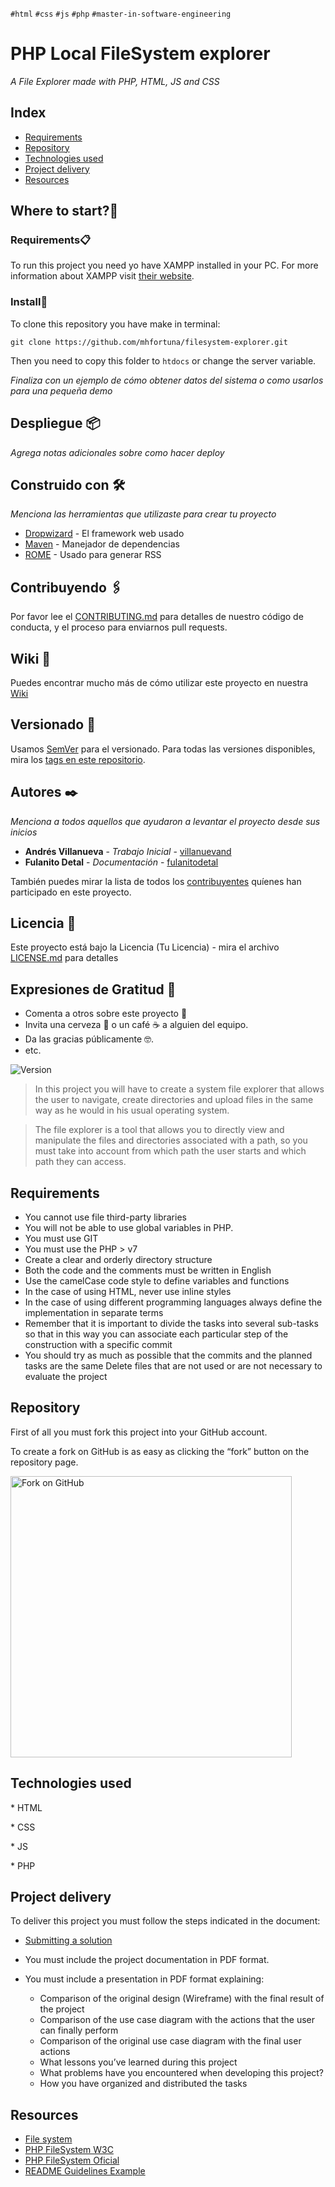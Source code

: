 `#html` `#css` `#js` `#php` `#master-in-software-engineering`

# PHP Local FileSystem explorer <!-- omit in toc -->
_A File Explorer made with PHP, HTML, JS and CSS_

## Index <!-- omit in toc -->

- [Requirements](#requirements)
- [Repository](#repository)
- [Technologies used](#technologies-used)
- [Project delivery](#project-delivery)
- [Resources](#resources)

## Where to start?🚀

### Requirements📋

To run this project you need yo have XAMPP installed in your PC. For more information about XAMPP visit [their website](https://www.apachefriends.org/es/index.html).

### Install🔧

To clone this repository you have make in terminal:

```
git clone https://github.com/mhfortuna/filesystem-explorer.git
```
Then you need to copy this folder to `htdocs` or change the server variable.

_Finaliza con un ejemplo de cómo obtener datos del sistema o como usarlos para una pequeña demo_

## Despliegue 📦

_Agrega notas adicionales sobre como hacer deploy_

## Construido con 🛠️

_Menciona las herramientas que utilizaste para crear tu proyecto_

* [Dropwizard](http://www.dropwizard.io/1.0.2/docs/) - El framework web usado
* [Maven](https://maven.apache.org/) - Manejador de dependencias
* [ROME](https://rometools.github.io/rome/) - Usado para generar RSS

## Contribuyendo 🖇️

Por favor lee el [CONTRIBUTING.md](https://gist.github.com/villanuevand/xxxxxx) para detalles de nuestro código de conducta, y el proceso para enviarnos pull requests.

## Wiki 📖

Puedes encontrar mucho más de cómo utilizar este proyecto en nuestra [Wiki](https://github.com/tu/proyecto/wiki)

## Versionado 📌

Usamos [SemVer](http://semver.org/) para el versionado. Para todas las versiones disponibles, mira los [tags en este repositorio](https://github.com/tu/proyecto/tags).

## Autores ✒️

_Menciona a todos aquellos que ayudaron a levantar el proyecto desde sus inicios_

* **Andrés Villanueva** - *Trabajo Inicial* - [villanuevand](https://github.com/villanuevand)
* **Fulanito Detal** - *Documentación* - [fulanitodetal](#fulanito-de-tal)

También puedes mirar la lista de todos los [contribuyentes](https://github.com/your/project/contributors) quíenes han participado en este proyecto. 

## Licencia 📄

Este proyecto está bajo la Licencia (Tu Licencia) - mira el archivo [LICENSE.md](LICENSE.md) para detalles

## Expresiones de Gratitud 🎁

* Comenta a otros sobre este proyecto 📢
* Invita una cerveza 🍺 o un café ☕ a alguien del equipo. 
* Da las gracias públicamente 🤓.
* etc.




<p>
  <img alt="Version" src="https://img.shields.io/badge/version-1.0-blue.svg?cacheSeconds=2592000" />
</p>

>In this project you will have to create a system file explorer that allows the user to navigate, create directories and upload files in the same way as he would in his usual operating system. 

>The file explorer is a tool that allows you to directly view and manipulate the files and directories associated with a path, so you must take into account from which path the user starts and which path they can access.





## Requirements

- You cannot use file third-party libraries
- You will not be able to use global variables in PHP.
- You must use GIT
- You must use the PHP > v7
- Create a clear and orderly directory structure
- Both the code and the comments must be written in English
- Use the camelCase code style to define variables and functions
- In the case of using HTML, never use inline styles
- In the case of using different programming languages ​​always define the implementation in separate terms
- Remember that it is important to divide the tasks into several sub-tasks so that in this way you can associate each particular step of the construction with a specific commit
- You should try as much as possible that the commits and the planned tasks are the same
Delete files that are not used or are not necessary to evaluate the project

## Repository

First of all you must fork this project into your GitHub account.

To create a fork on GitHub is as easy as clicking the “fork” button on the repository page.

<img src="https://docs.github.com/assets/images/help/repository/fork_button.jpg" alt="Fork on GitHub" width='450'>

## Technologies used

\* HTML

\* CSS

\* JS

\* PHP

## Project delivery

To deliver this project you must follow the steps indicated in the document:

- [Submitting a solution](https://www.notion.so/Submitting-a-solution-524dab1a71dd4b96903f26385e24cdb6)

- You must include the project documentation in PDF format.
- You must include a presentation in PDF format explaining:
  - Comparison of the original design (Wireframe) with the final result of the project
  - Comparison of the use case diagram with the actions that the user can finally perform
  - Comparison of the original use case diagram with the final user actions
  - What lessons you’ve learned during this project
  - What problems have you encountered when developing this project?
  - How you have organized and distributed the tasks


## Resources

- [File system](https://es.wikipedia.org/wiki/Administrador_de_archivos)
- [PHP FileSystem W3C](https://www.w3schools.com/php/php_ref_filesystem.asp)
- [PHP FileSystem Oficial](https://www.php.net/manual/es/book.filesystem.php)
- [README Guidelines Example](https://gist.github.com/PurpleBooth/109311bb0361f32d87a2)
<!--stackedit_data:
eyJoaXN0b3J5IjpbMTI4MzQxMzIxMV19
-->